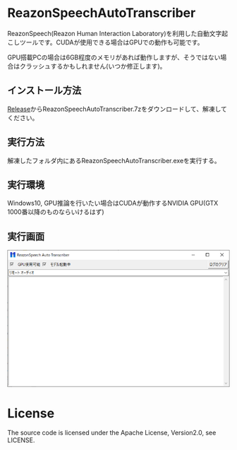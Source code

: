 # ReazonSpeechAutoTranscriber

ReazonSpeech(Reazon Human Interaction Laboratory)を利用した自動文字起こしツールです。CUDAが使用できる場合はGPUでの動作も可能です。

GPU搭載PCの場合は6GB程度のメモリがあれば動作しますが、そうではない場合はクラッシュするかもしれません(いつか修正します)。

## インストール方法

[Release](https://github.com/Kotetsu0000/ReazonSpeechAutoTranscriber/releases)からReazonSpeechAutoTranscriber.7zをダウンロードして、解凍してください。

## 実行方法

解凍したフォルダ内にあるReazonSpeechAutoTranscriber.exeを実行する。

## 実行環境

Windows10, GPU推論を行いたい場合はCUDAが動作するNVIDIA GPU(GTX 1000番以降のものならいけるはず)

## 実行画面

![img.png](./img/img.png)

# License

The source code is licensed under the Apache License, Version2.0, see LICENSE.
